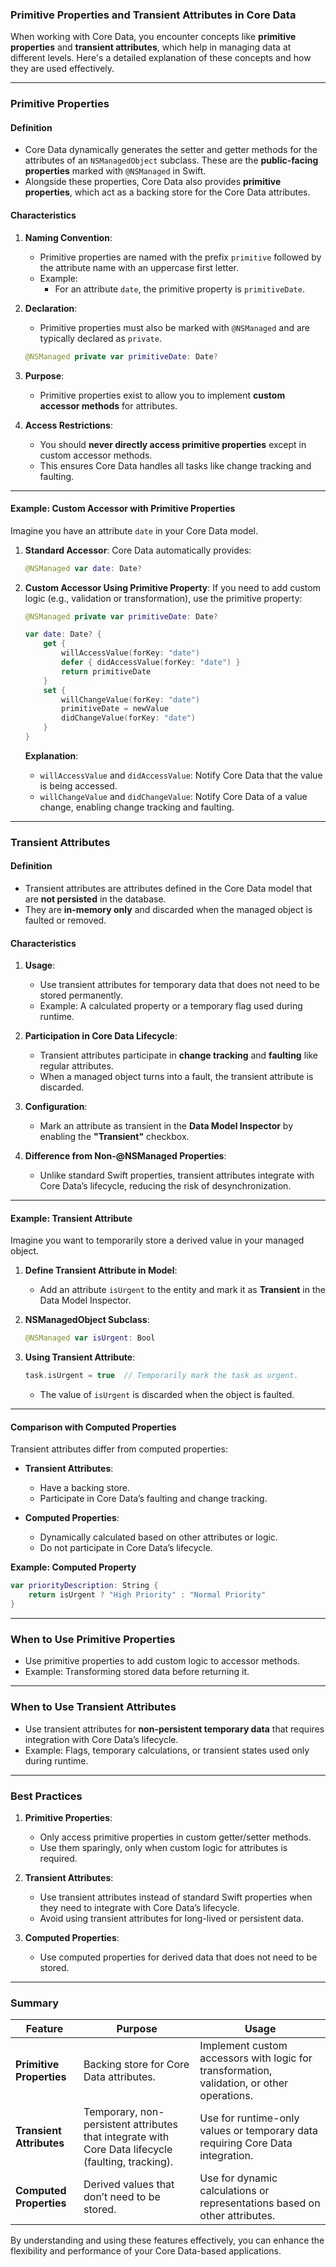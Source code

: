 ### **Primitive Properties and Transient Attributes in Core Data**

When working with Core Data, you encounter concepts like **primitive properties** and **transient attributes**, which help in managing data at different levels. Here's a detailed explanation of these concepts and how they are used effectively.

---

### **Primitive Properties**

#### **Definition**
- Core Data dynamically generates the setter and getter methods for the attributes of an `NSManagedObject` subclass. These are the **public-facing properties** marked with `@NSManaged` in Swift.
- Alongside these properties, Core Data also provides **primitive properties**, which act as a backing store for the Core Data attributes.

#### **Characteristics**
1. **Naming Convention**:
   - Primitive properties are named with the prefix `primitive` followed by the attribute name with an uppercase first letter.
   - Example:
     - For an attribute `date`, the primitive property is `primitiveDate`.

2. **Declaration**:
   - Primitive properties must also be marked with `@NSManaged` and are typically declared as `private`.

   ```swift
   @NSManaged private var primitiveDate: Date?
   ```

3. **Purpose**:
   - Primitive properties exist to allow you to implement **custom accessor methods** for attributes.

4. **Access Restrictions**:
   - You should **never directly access primitive properties** except in custom accessor methods.
   - This ensures Core Data handles all tasks like change tracking and faulting.

---

#### **Example: Custom Accessor with Primitive Properties**

Imagine you have an attribute `date` in your Core Data model.

1. **Standard Accessor**:
   Core Data automatically provides:
   ```swift
   @NSManaged var date: Date?
   ```

2. **Custom Accessor Using Primitive Property**:
   If you need to add custom logic (e.g., validation or transformation), use the primitive property:
   ```swift
   @NSManaged private var primitiveDate: Date?

   var date: Date? {
       get {
           willAccessValue(forKey: "date")
           defer { didAccessValue(forKey: "date") }
           return primitiveDate
       }
       set {
           willChangeValue(forKey: "date")
           primitiveDate = newValue
           didChangeValue(forKey: "date")
       }
   }
   ```

   **Explanation**:
   - `willAccessValue` and `didAccessValue`: Notify Core Data that the value is being accessed.
   - `willChangeValue` and `didChangeValue`: Notify Core Data of a value change, enabling change tracking and faulting.

---

### **Transient Attributes**

#### **Definition**
- Transient attributes are attributes defined in the Core Data model that are **not persisted** in the database.
- They are **in-memory only** and discarded when the managed object is faulted or removed.

#### **Characteristics**
1. **Usage**:
   - Use transient attributes for temporary data that does not need to be stored permanently.
   - Example: A calculated property or a temporary flag used during runtime.

2. **Participation in Core Data Lifecycle**:
   - Transient attributes participate in **change tracking** and **faulting** like regular attributes.
   - When a managed object turns into a fault, the transient attribute is discarded.

3. **Configuration**:
   - Mark an attribute as transient in the **Data Model Inspector** by enabling the **"Transient"** checkbox.

4. **Difference from Non-@NSManaged Properties**:
   - Unlike standard Swift properties, transient attributes integrate with Core Data’s lifecycle, reducing the risk of desynchronization.

---

#### **Example: Transient Attribute**

Imagine you want to temporarily store a derived value in your managed object.

1. **Define Transient Attribute in Model**:
   - Add an attribute `isUrgent` to the entity and mark it as **Transient** in the Data Model Inspector.

2. **NSManagedObject Subclass**:
   ```swift
   @NSManaged var isUrgent: Bool
   ```

3. **Using Transient Attribute**:
   ```swift
   task.isUrgent = true  // Temporarily mark the task as urgent.
   ```

   - The value of `isUrgent` is discarded when the object is faulted.

---

#### **Comparison with Computed Properties**

Transient attributes differ from computed properties:
- **Transient Attributes**:
  - Have a backing store.
  - Participate in Core Data’s faulting and change tracking.

- **Computed Properties**:
  - Dynamically calculated based on other attributes or logic.
  - Do not participate in Core Data’s lifecycle.

**Example: Computed Property**
```swift
var priorityDescription: String {
    return isUrgent ? "High Priority" : "Normal Priority"
}
```

---

### **When to Use Primitive Properties**

- Use primitive properties to add custom logic to accessor methods.
- Example: Transforming stored data before returning it.

---

### **When to Use Transient Attributes**

- Use transient attributes for **non-persistent temporary data** that requires integration with Core Data’s lifecycle.
- Example: Flags, temporary calculations, or transient states used only during runtime.

---

### **Best Practices**

1. **Primitive Properties**:
   - Only access primitive properties in custom getter/setter methods.
   - Use them sparingly, only when custom logic for attributes is required.

2. **Transient Attributes**:
   - Use transient attributes instead of standard Swift properties when they need to integrate with Core Data’s lifecycle.
   - Avoid using transient attributes for long-lived or persistent data.

3. **Computed Properties**:
   - Use computed properties for derived data that does not need to be stored.

---

### **Summary**

| **Feature**              | **Purpose**                                                                                         | **Usage**                                                                                         |
|---------------------------|-----------------------------------------------------------------------------------------------------|---------------------------------------------------------------------------------------------------|
| **Primitive Properties**  | Backing store for Core Data attributes.                                                            | Implement custom accessors with logic for transformation, validation, or other operations.       |
| **Transient Attributes**  | Temporary, non-persistent attributes that integrate with Core Data lifecycle (faulting, tracking). | Use for runtime-only values or temporary data requiring Core Data integration.                   |
| **Computed Properties**   | Derived values that don’t need to be stored.                                                      | Use for dynamic calculations or representations based on other attributes.                       |

By understanding and using these features effectively, you can enhance the flexibility and performance of your Core Data-based applications.
